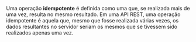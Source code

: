 
Uma operação **idempotente** é definida como uma que, se realizada mais de uma vez, resulta no mesmo resultado. Em uma API REST, uma operação idempotente é aquela que, mesmo que fosse realizada várias vezes, os dados resultantes no servidor seriam os mesmos que se tivessem sido realizados apenas uma vez.